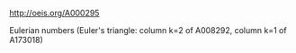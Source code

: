 http://oeis.org/A000295

Eulerian numbers (Euler's triangle: column k=2 of A008292, column k=1 of A173018)
